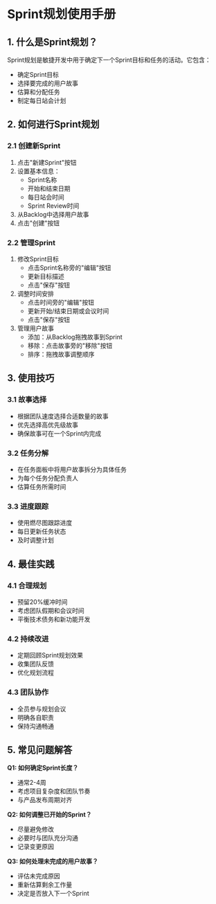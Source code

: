 # Sprint规划使用手册

## 1. 什么是Sprint规划？
Sprint规划是敏捷开发中用于确定下一个Sprint目标和任务的活动。它包含：
- 确定Sprint目标
- 选择要完成的用户故事
- 估算和分配任务
- 制定每日站会计划

## 2. 如何进行Sprint规划

### 2.1 创建新Sprint
1. 点击"新建Sprint"按钮
2. 设置基本信息：
   - Sprint名称
   - 开始和结束日期
   - 每日站会时间
   - Sprint Review时间
3. 从Backlog中选择用户故事
4. 点击"创建"按钮

### 2.2 管理Sprint
1. 修改Sprint目标
   - 点击Sprint名称旁的"编辑"按钮
   - 更新目标描述
   - 点击"保存"按钮
2. 调整时间安排
   - 点击时间旁的"编辑"按钮
   - 更新开始/结束日期或会议时间
   - 点击"保存"按钮
3. 管理用户故事
   - 添加：从Backlog拖拽故事到Sprint
   - 移除：点击故事旁的"移除"按钮
   - 排序：拖拽故事调整顺序

## 3. 使用技巧

### 3.1 故事选择
- 根据团队速度选择合适数量的故事
- 优先选择高优先级故事
- 确保故事可在一个Sprint内完成

### 3.2 任务分解
- 在任务面板中将用户故事拆分为具体任务
- 为每个任务分配负责人
- 估算任务所需时间

### 3.3 进度跟踪
- 使用燃尽图跟踪进度
- 每日更新任务状态
- 及时调整计划

## 4. 最佳实践

### 4.1 合理规划
- 预留20%缓冲时间
- 考虑团队假期和会议时间
- 平衡技术债务和新功能开发

### 4.2 持续改进
- 定期回顾Sprint规划效果
- 收集团队反馈
- 优化规划流程

### 4.3 团队协作
- 全员参与规划会议
- 明确各自职责
- 保持沟通畅通

## 5. 常见问题解答

**Q1: 如何确定Sprint长度？**
- 通常2-4周
- 考虑项目复杂度和团队节奏
- 与产品发布周期对齐

**Q2: 如何调整已开始的Sprint？**
- 尽量避免修改
- 必要时与团队充分沟通
- 记录变更原因

**Q3: 如何处理未完成的用户故事？**
- 评估未完成原因
- 重新估算剩余工作量
- 决定是否放入下一个Sprint
